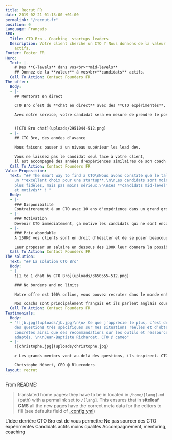 ```yaml
---
title: Recrut FR
date: 2019-02-21 01:13:00 +01:00
permalink: "/recrut-fr"
position: 0
Language: Français
SEO:
  Title: CTO Bro - Coaching  startups leaders
  Description: Votre client cherche un CTO ? Nous donnons de la valeur à vos candidats
    actifs.
Footer: Footer FR
Hero:
  Text: |-
    # Des **C-levels** dans vos<br>**mid-levels**
    ## Donnez de la **valeur** à vos<br>**candidats** actifs.
  Call To Action: Contact Founders FR
The offer:
  Body:
  - |-
    ## Mentorat en direct

    CTO Bro c’est du **chat en direct** avec des **CTO expérimentés**.

    Avec notre service, votre candidat sera en mesure de prendre le poste de CTO pour lequel vous sourcez.


    ![CTO Bro chat](uploads/2951044-512.png)
  - |-
    ## CTO Bro, des années d’avance

    Nous faisons passer à un niveau supérieur les lead dev.

    Vous ne laissez pas le candidat seul face à votre client,
    il est accompagné des années d'expériences similaires de son coach CTO Bro.
  Call To Action: Contact Founders FR
Value Proposition:
  Text: "## The smart way to find a CTO\nNous avons constaté que le talent brut est
    un **excellent choix pour une startup**.\n\nLes candidats sont moins chers et
    plus fidèles, mais pas moins sérieux.\n\nCes **candidats mid-level** sont **disponibles
    et motivés** ! "
  Body:
  - |-
    ### Disponibilité
    Contrairerement à un CTO avec 10 ans d'expérience dans un grand groupe, vos candidats mid-level sont encore dans une dynamique de trouver un meilleur poste.
  - |-
    ### Motivation
    Devenir CTO immédiatement, ça motive les candidats qui ne sont encore "que" lead dev. Donnez leur cette chance, ils vous donneront tout ce qu'ils ont !
  - |-
    ### Prix abordable
    A 150K€ vos clients sont en droit d'hésiter et de se poser beaucoup de questions.

    Leur proposer un salaire en dessous des 100K leur donnera la possibilité de se lancer plus rapidement.
  Call To Action: Contact Founders FR
The solution:
  Text: "## La solution CTO Bro"
  Body:
  - |-
    ![1 to 1 chat by CTO Bro](uploads/3650555-512.png)

    ### No borders and no limits

    Notre offre est 100% online, vous pouvez recruter dans le monde entier, et même pour les postes en remote.

    Nos coachs sont principalement français et ils parlent anglais courament, comme toute personne à un poste de ce calibre.
  Call To Action: Contact Founders FR
Testimonials:
  Body:
  - "![jb.jpg](uploads/jb.jpg)\n\n> Ce que j’apprécie le plus, c’est de pouvoir poser
    des questions très spécifiques sur mes situations réelles et d’obtenir des solutions
    concrètes ainsi que des recommandations sur les outils et ressources les plus
    adaptés. \n\nJean-Baptiste Richardet, CTO @ cameo"
  - |-
    ![christophe.jpg](uploads/christophe.jpg)

    > Les grands mentors vont au-delà des questions, ils inspirent. CTO Bro est une solution qui apporte autant aux mentors qu’aux mentorés dans la mise en relation et le développement des compétences.

    Christophe Hébert, CEO @ Bluecoders
layout: recrut
---
```


From README:

> translated home pages: they have to be in located in `/home/[lang].md` (path) with a permalink set to `/[lang]`. This ensures that in **siteleaf CMS** all the new pages have the correct meta data for the editors to fill (see defaults field of [_config.yml](./_config.yml))

L'idée derrière CTO Bro est de vous permettre 
Ne pas sourcer des CTO expérimentés
Candidats actifs moins qualifés
Accompagnement, mentoring, coaching
